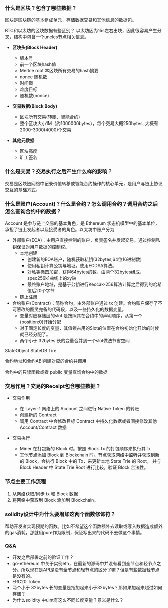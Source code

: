 ### 什么是区块？包含了哪些数据？

区块是区块链的基本组成单元，存储数据交易和其他信息的数据包。

BTC和以太坊的区块数据有些区别？ 以太坊因为15s左右出块，因此很容易产生分叉，结构中包含一个uncles节点相关信息。

- **区块头(Block Header)**
  
  - 版本号
  - 前一个区块hash值
  - Merkle root 本区块所有交易的hash摘要
  - nonce 随机数
  - 时间戳
  - 难度目标
  - 随机数(nonce)

- **交易数据(Block Body)**
  
  - 区块所有交易(转账、智能合约)
  - 整个区块大小1M（约1000000bytes），每个交易大概250bytes, 大概有2000-3000(4000)个交易

- **其他元数据**

  - 区块高度
  - 旷工签名

### 什么是交易？交易执行之后产生什么样的影响？

交易是区块链网络中记录价值转移或智能合约操作的核心单元，是用户与链上协议交互的基础方式。

### 什么是账户(Account)？什么是合约？怎么调用合约？调用合约之后怎么查询合约中的数据？

Account 是参与链上交易的基本角色，是 Ethereum 状态机模型中的基本单位，承担了链上发起者以及接受者的角色。以太坊中账户分为

- 外部账户(EOA)：由用户直接控制的账户，负责签名并发起交易。通过控制私钥保证对用户数据的控制权。
  - 本地创建
    - 创建新的EOA账户，随机获取私钥(32bytes,64位16进制数)
    - 使用私钥计算公钥与地址。使用ECDSA算法。
    - 对私钥椭圆加密，获得64bytes的数，由两个32bytes组成，spec256k1曲线上的xy轴
    - 最终账户地址，是基于公钥进行Keccak-256算法计算之后得到的哈希值后20个字节
  - 链上注册
- 合约账户(Contract)：简称合约，由外部账户通过 tx 创建。合约账户保存了不可篡改的图灵完备的代码段，以及一些持久化的数据变量。
  - 变量对应存储层的slot 是按照其在合约中的声明顺序，从第一个(position:0)开始分配
  - 对于固定长度的变量，其值锁占用的Slot的位置在合约初始化开始的时候就已经分配了。
  - 两个小于 32bytes 长的变量合并到一个slot做法节省空间

StateObject StateDB Tire

合约地址和合约ABI创建对应的合约并调用

合约中的只读函数或者 public 变量查询合约中的数据

### 交易作用？交易的Receipt包含哪些数据？

- 交易作用
  - 在 Layer-1 网络上的 Account 之间进行 Native Token 的转账
  - 创建新的 Contract
  - 调用 Contract 中会修改目标 Contract 中持久化数据或者间接修改其他 Account/Contract 数据

- 交易执行
  - Miner 在打包新的 Block 时。按照 Block Tx 的打包顺序来执行其Tx
  - 其他节点添加 Block 到 Blockchain 时。节点获取网络中监听并获取到新的 Block，会执行 Block 中的 Tx，来更新本地 State Trie 的 Root， 并与 Block Header 中 State Trie Root 进行比较，验证 Block 合法性。

### 节点主要工作流程

1. 从网络获取/同步 tx 和 Block 数据
2. 将网络中获取到 Block 添加到 Blockchain。

### solidity设计中为什么要增加这两个函数修饰符？

帮助开发者实现预期的函数。比如不希望这个函数额外去读取或写入数据造成额外的gas消耗，那就用pure作为限制，保证写出来的代码不去做这个事情。

### Q&A

- 开发之后部署之前的验证工作？
- go-ethereum 中关于实例eth，在最新的源码中并没有看到全节点和轻节点之分。所以现在是API是没有全节点和轻节点的区分了嘛？但是有些数据轻节点是没有的。
- ERC20 Token
- 两个小于 32bytes 长的变量是指加起来小于32bytes？那如果加起来超过如何存储？
- 为什么solidity 中uint有这么不同长度变量？意义是什么？
